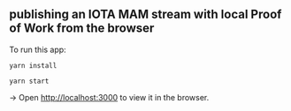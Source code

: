 
## publishing an IOTA MAM stream with local Proof of Work from the browser 

To run this app:

`yarn install`

`yarn start`

-> Open [http://localhost:3000](http://localhost:3000) to view it in the browser.


